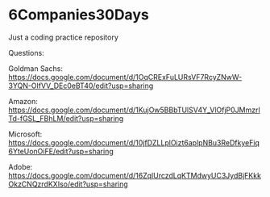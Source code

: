 # 6Companies30Days
Just a coding practice repository

Questions:

Goldman Sachs:
https://docs.google.com/document/d/1OqCRExFuLURsVF7RcyZNwW-3YQN-OlfVV_DEc0eBT40/edit?usp=sharing

Amazon:
https://docs.google.com/document/d/1KujOw5BBbTUlSV4Y_VlOfjP0JMmzrlTd-fGSL_FBhLM/edit?usp=sharing

Microsoft:
https://docs.google.com/document/d/10jfDZLLplOizt6aplpNBu3ReDfkyeFiq6YteUonOiFE/edit?usp=sharing

Adobe:
https://docs.google.com/document/d/16ZqlUrczdLqKTMdwyUC3JydBjFKkkOkzCNQzrdKXIso/edit?usp=sharing

